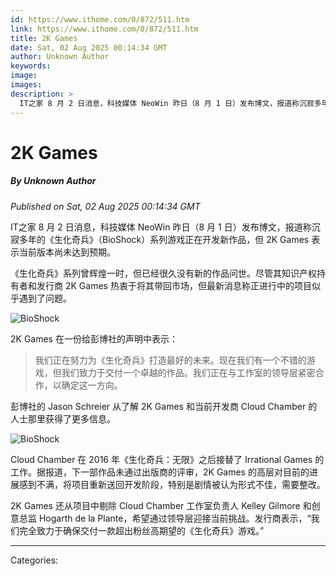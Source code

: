 ```yaml
---
id: https://www.ithome.com/0/872/511.htm
link: https://www.ithome.com/0/872/511.htm
title: 2K Games
date: Sat, 02 Aug 2025 00:14:34 GMT
author: Unknown Author
keywords: 
image: 
images: 
description: >
  IT之家 8 月 2 日消息，科技媒体 NeoWin 昨日（8 月 1 日）发布博文，报道称沉寂多年的《生化奇兵》（BioShock）系列游戏正在开发新作品，但 2K Games 表示当前版本尚未达到预期。《生化奇兵》系列曾辉煌一时，但已经很久没有新的作品问世。尽管其知识产权持有者和发行商 2K Games 热衷于将其带回市场，但最新消息称正进行中的项目似乎遇到了问题。2K Games 在一份给彭博社的声明中表示：我们正在努力为《生化奇兵》打造最好的未来。现在我们有一个不错的游戏，但我们致力于交付一个卓越的作品。我们正在与工作室的领导层紧密合作，以确定这一方向。彭博社的 Jason Schreier 从了解 2K Games 和当前开发商 Cloud Chamber 的人士那里获得了更多信息。Cloud Chamber 在 2016 年《生化奇兵：无限》之后接替了 Irrational Games 的工作。据报道，下一部作品未通过出版商的评审，2K Games 的高层对目前的进展感到不满，将项目重新送回开发阶段，特别是剧情被认为形式不佳，需要整改。2K Games 还从项目中剔除 Cloud Chamber 工作室负责人 Kelley Gilmore 和创意总监 Hogarth de la Plante，希望通过领导层迎接当前挑战。发行商表示，“我们完全致力于确保交付一款超出粉丝高期望的《生化奇兵》游戏。”
---
```

# 2K Games
##### By Unknown Author
_Published on Sat, 02 Aug 2025 00:14:34 GMT_

IT之家 8 月 2 日消息，科技媒体 NeoWin 昨日（8 月 1 日）发布博文，报道称沉寂多年的《生化奇兵》（BioShock）系列游戏正在开发新作品，但 2K Games 表示当前版本尚未达到预期。

《生化奇兵》系列曾辉煌一时，但已经很久没有新的作品问世。尽管其知识产权持有者和发行商 2K Games 热衷于将其带回市场，但最新消息称正进行中的项目似乎遇到了问题。

![BioShock](https://img.ithome.com/newsuploadfiles/2025/8/1b13b9cf-c0c2-49ae-891a-6d180e3abed9.png?x-bce-process=image/format,f_auto)

2K Games 在一份给彭博社的声明中表示：

> 我们正在努力为《生化奇兵》打造最好的未来。现在我们有一个不错的游戏，但我们致力于交付一个卓越的作品。我们正在与工作室的领导层紧密合作，以确定这一方向。

彭博社的 Jason Schreier 从了解 2K Games 和当前开发商 Cloud Chamber 的人士那里获得了更多信息。

![BioShock](https://img.ithome.com/newsuploadfiles/2025/8/b1380bc0-84ce-48ec-a6d8-ddb78c5134af.png?x-bce-process=image/format,f_auto)

Cloud Chamber 在 2016 年《生化奇兵：无限》之后接替了 Irrational Games 的工作。据报道，下一部作品未通过出版商的评审，2K Games 的高层对目前的进展感到不满，将项目重新送回开发阶段，特别是剧情被认为形式不佳，需要整改。

2K Games 还从项目中剔除 Cloud Chamber 工作室负责人 Kelley Gilmore 和创意总监 Hogarth de la Plante，希望通过领导层迎接当前挑战。发行商表示，“我们完全致力于确保交付一款超出粉丝高期望的《生化奇兵》游戏。”

---
Categories: 